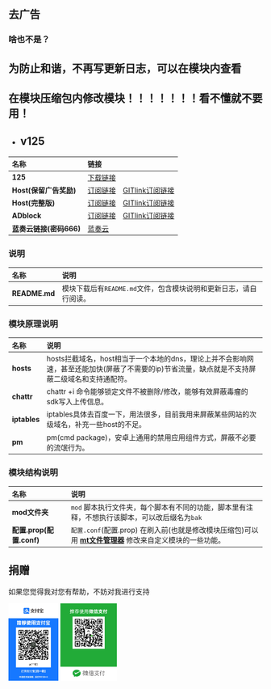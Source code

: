 ## 去广告
### 啥也不是？
## 为防止和谐，不再写更新日志，可以在模块内查看

## 在模块压缩包内修改模块！！！！！！！看不懂就不要用！

- ## v125
| **名称** | **链接** |  |
| :-- | :-- | :-- |
| **125** | [下载链接](https://raw.githubusercontent.com/lingeringsound/10007/main/module/ads125.zip) |
| **Host(保留广告奖励)** | [订阅链接](https://raw.githubusercontent.com/lingeringsound/10007/main/reward) | [GITlink订阅链接](https://code.gitlink.org.cn/api/v1/repos/keytoolazy/10007/raw/reward) |
| **Host(完整版)** | [订阅链接](https://raw.githubusercontent.com/lingeringsound/10007/main/all) | [GITlink订阅链接](https://code.gitlink.org.cn/api/v1/repos/keytoolazy/10007/raw/all) |
| **ADblock** | [订阅链接](https://raw.githubusercontent.com/lingeringsound/10007/main/adb.txt) | [GITlink订阅链接](https://code.gitlink.org.cn/api/v1/repos/keytoolazy/10007/raw/adb.txt)|
| **蓝奏云链接(密码666)** | [蓝奏云](https://keytoolazy.lanzouw.com/b03j67j0f) |


### 说明
| **名称** | **说明** |
| :-- | :-- |
| **README.md** | 模块下载后有`README.md`文件，包含模块说明和更新日志，请自行阅读。|

### 模块原理说明
| **名称** | **说明** |
| :-- | :-- |
| **hosts** | hosts拦截域名，host相当于一个本地的dns，理论上并不会影响网速，甚至还能加快(屏蔽了不需要的ip)节省流量，缺点就是不支持屏蔽二级域名和支持通配符。|
| **chattr** | chattr +i 命令能够锁定文件不被删除/修改，能够有效屏蔽毒瘤的sdk写入上传信息。|
| **iptables**| iptables具体去百度一下，用法很多，目前我用来屏蔽某些网站的次级域名，补充一些host的不足。|
| **pm** | pm(cmd package)，安卓上通用的禁用应用组件方式，屏蔽不必要的流氓行为。|

### 模块结构说明
| **名称** | **说明** |
| :-- | :-- |
| **mod文件夹** | `mod` 脚本执行文件夹，每个脚本有不同的功能，脚本里有注释，不想执行该脚本，可以改后缀名为`bak` |
| **配置.prop(配置.conf)** | `配置.conf`(配置.prop) 在刷入前(也就是修改模块压缩包)可以用 **[mt文件管理器](https://binmt.lanzoui.com/b01bivkzc)** 修改来自定义模块的一些功能。|


 ## 捐赠

如果您觉得我对您有帮助，不妨对我进行支持

<img src=" ./donate/donate2.jpg" style="zoom:15%" />


<img src=" ./donate/donate1.png " style="zoom:15%" />

